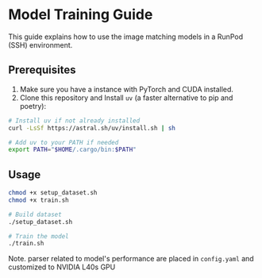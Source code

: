 # Model Training Guide

This guide explains how to use the image matching models in a RunPod (SSH) environment.

## Prerequisites

1. Make sure you have a instance with PyTorch and CUDA installed.
2. Clone this repository and Install `uv` (a faster alternative to pip and poetry):

```bash
# Install uv if not already installed
curl -LsSf https://astral.sh/uv/install.sh | sh

# Add uv to your PATH if needed
export PATH="$HOME/.cargo/bin:$PATH"
```

## Usage

```bash
chmod +x setup_dataset.sh
chmod +x train.sh

# Build dataset
./setup_dataset.sh

# Train the model
./train.sh
```

Note. parser related to model's performance are placed in `config.yaml` and customized to NVIDIA L40s GPU